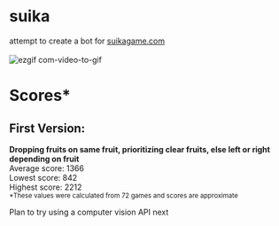 # suika
attempt to create a bot for [suikagame.com](suikagame.com)\
\
![ezgif com-video-to-gif](https://github.com/aiden10/suika/assets/51337166/00ab5085-a71d-455e-b6bc-52cdfe563dd9)
# Scores*
## First Version:
**Dropping fruits on same fruit, prioritizing clear fruits, else left or right depending on fruit**\
Average score: 1366\
Lowest score: 842\
Highest score: 2212\
<sup>*These values were calculated from 72 games and scores are approximate</sup>

Plan to try using a computer vision API next
